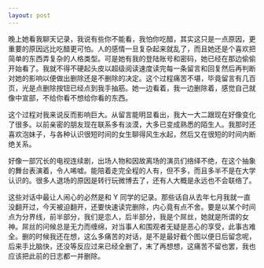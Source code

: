 ```yaml
---
layout: post
---
```


晚上她看我聊天记录，我说有些你不能看，我怕你吃醋，其实这只是一点原因，更重要的原因远比吃醋更可怕。人的感情一旦复杂起来就乱了，而且她还是个喜欢把简单的东西弄复杂的人格类型。可是她有我的登陆账号和密码，她已经在那边偷偷开始看了。我就不得不硬起头皮以超级阅读速度读完每一条留言和回复然后再判断对她的影响以便做出删除还是不删除的决定。这个过程痛苦不堪，毕竟留言有几百页，光是点删除按钮已经点到我手抽筋。她一边看着，我一边删除着，感觉自己就像中宣部，不给你看不想给你看的东西。

这个过程对我来说反而影响巨大。从留言能明显看出，我大一大二跟现在好像变化了很多。以前亲密的朋友现在联系多有淡漠，大多已变成熟悉的陌生人。我那时还喜欢泡妹子，与各种认识很短时间的女生聊得风生水起，然后又在很短的时间内断绝关系。

好像一部冗长的电视连续剧，出场人物和因故离场的演员们络绎不绝，在这个抽象的舞台表演着，令人唏嘘。能陪着走完全程的人有，但不多，而且多半不是在大学认识的。很多人退场的原因是转行玩微博去了，还有人大概是永远也不会联络了。

这些对话中最让人闹心的必然是和 Y 同学的记录。那些话自从去年七月我就一直没翻开过，今天被迫翻开，还要快速读完删除，内心竟有点不舍。要是以某个时间点为分界线，前半部分，我们是恋人，后半部分，我是个屌丝，她就是所谓的女神。屌丝的问候总是无力而缠绵，对当事人和围观者无疑是恶心的享受，此事古难全。删的时候我还在想，这么多痛苦的对话，是不是最好截个图以便日后留念呢，后来手比脑快，还没等反应过来已经全删了，末了再想想，这痛苦不留也罢，我也应该把此前的日志都一并删除。
